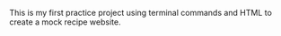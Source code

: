 This is my first practice project using terminal commands and HTML to create a mock recipe website. 